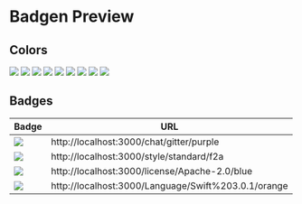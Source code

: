 # Badgen Preview

## Colors

![](http://localhost:3000/color/blue/blue)
![](http://localhost:3000/color/cyan/cyan)
![](http://localhost:3000/color/green/green)
![](http://localhost:3000/color/yellow/yellow)
![](http://localhost:3000/color/orange/orange)
![](http://localhost:3000/color/red/red)
![](http://localhost:3000/color/pink/pink)
![](http://localhost:3000/color/purple/purple)
![](http://localhost:3000/color/grey/grey)

## Badges

| Badge | URL |
| --- | --- |
|![](http://localhost:3000/chat/gitter/purple) | http://localhost:3000/chat/gitter/purple |
|![](http://localhost:3000/style/standard/f2a) | http://localhost:3000/style/standard/f2a |
|![](http://localhost:3000/license/Apache-2.0/blue) | http://localhost:3000/license/Apache-2.0/blue |
|![](http://localhost:3000/Language/Swift%203.0.1/orange) | http://localhost:3000/Language/Swift%203.0.1/orange |
